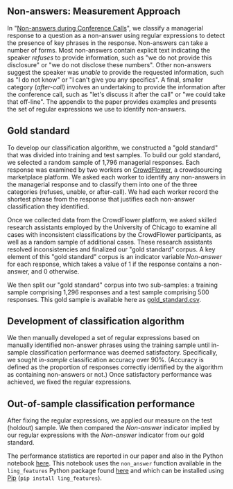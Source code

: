 ## Non-answers: Measurement Approach

In "[Non-answers during Conference Calls](https://doi.org/10.1111/1475-679X.12371)", we classify a managerial response to a question as a non-answer using regular expressions to detect the presence of key phrases in the response.
Non-answers can take a number of forms.
Most non-answers contain explicit text indicating the speaker *refuses* to provide information, such as "we do not provide this disclosure" or "we do not disclose these numbers".
Other non-answers suggest the speaker was *unable* to provide the requested information, such as "I do not know" or "I can't give you any specifics".
A final, smaller category (*after-call*) involves an undertaking to provide the information after the conference call, such as "let's discuss it after the call" or "we could take that off-line".
The appendix to the paper provides examples and presents the set of regular expressions we use to identify non-answers.

## Gold standard

To develop our classification algorithm, we constructed a "gold standard" that was divided into training and test samples. 
To build our gold standard, we selected a random sample of 1,796 managerial responses.
Each response was examined by two workers on [CrowdFlower](https://www.crowdflower.com/), a crowdsourcing marketplace platform.
We asked each worker to identify any non-answers in the managerial response and to classify them into one of the three categories (refuses, unable, or after-call).
We had each worker record the shortest phrase from the response that justifies each non-answer classification they identified.
 
Once we collected data from the CrowdFlower platform, we asked skilled research assistants employed by the University of Chicago to examine all cases with inconsistent classifications by the CrowdFlower participants, as well as a random sample of additional cases. 
These research assistants resolved inconsistencies and finalized our "gold standard" corpus.
A key element of this "gold standard" corpus is an indicator variable *Non-answer* for each response, which takes a value of 1 if the response contains a non-answer, and 0 otherwise.

We then split our "gold standard" corpus into two sub-samples: a training sample comprising 1,296 responses and a test sample comprising 500 responses.
This gold sample is available here as [gold_standard.csv](https://github.com/iangow/non_answer_perf/blob/main/gold_standard.csv).

## Development of classification algorithm

We then manually developed a set of regular expressions based on manually identified non-answer phrases using the training sample until in-sample classification performance was deemed satisfactory.
Specifically, we sought *in-sample* classification accuracy over 90%. 
(Accuracy is defined as the proportion of responses correctly identified by the algorithm as containing non-answers or not.)
Once satisfactory performance was achieved, we fixed the regular expressions.

## Out-of-sample classification performance

After fixing the regular expressions, we applied our measure on the test (holdout) sample.
We then compared the *Non-answer* indicator implied by our regular expressions with the *Non-answer* indicator from our gold standard.

The performance statistics are reported in our paper and also in the Python notebook [here](https://github.com/iangow/non_answer_perf/blob/main/non_answer_perf.ipynb).
This notebook uses the `non_answer` function available in the `ling_features` Python package found [here](https://github.com/iangow/ling_features) and which can be installed using [Pip](https://pypi.org) (`pip install ling_features`).
